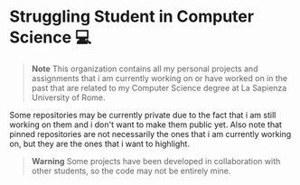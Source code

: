 # Struggling Student in Computer Science 💻

> **Note**
> This organization contains all my personal projects and assignments that i am currently working on or have worked on in the past that are related to my Computer Science degree at La Sapienza University of Rome. 

Some repositories may be currently private due to the fact that i am still working on them and i don't want to make them public yet. Also note that pinned repositories are not necessarily the ones that i am currently working on, but they are the ones that i want to highlight. 

> **Warning**
> Some projects have been developed in collaboration with other students, so the code may not be entirely mine. 
